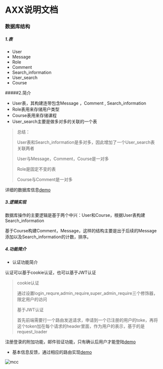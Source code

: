 # AXX说明文档

### 数据库结构

##### 1.表

* User
* Message
* Role
* Comment
* Search_information
* User_search
* Course

#####2.简介

* User表，其构建连带包含Message ，Comment , Search_information
* Role表用来存储用户类型
* Course表用来存储课程
* User_search主要是做多对多的关联的一个表

> 总结：
>
> User表和Search_information是多对多，因此增加了一个User_search表关联两者
>
> User与Message，Comment，Course是一对多
>
> Role是固定不变的表
>
> Course与Comment是一对多

详细的数据库信息[demo](https://github.com/mcc321/AXX/blob/master/doc/axx.html)

##### 3.逻辑实现

数据库操作的主要逻辑是基于两个中兴：User和Course，根据User表构建Search_information

基于Course构建Comment，Message，这样的结构主要是出于后续的Message添加以及Search_information的计数，排序。

##### 4.功能简介

* 认证功能简介

认证可以基于cookie认证，也可以基于JWT认证

> cookie认证
>
> 通过设置login_requre,admin_require,super_admin_require三个修饰器，限定用户的访问
>
> 基于JWT认证
>
> 首先前端需要行一个路由发送请求，申请到一个已注册的用户的toke，再将这个token加在每个请求的header里面，作为用户的表示，基于的是request_loader

注册登录的附加功能，邮件验证功能，只有确认后用户才能登陆[demo]()

* 基本信息反馈，通过相应的路由实现[demo]()

![mcc](https://github.com/mcc321/mcc/blob/master/img/3.jpg?raw=true)


